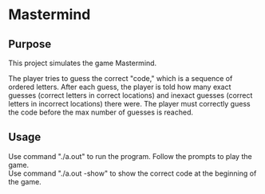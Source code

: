 # Mastermind

## Purpose
This project simulates the game Mastermind. 

The player tries to guess the correct "code," which is a sequence of ordered letters. After each guess, the player is told how many exact guesses (correct letters in correct locations) and inexact guesses (correct letters in incorrect locations) there were. The player must correctly guess the code before the max number of guesses is reached.  

## Usage
Use command "./a.out" to run the program. Follow the prompts to play the game.  
Use command "./a.out -show" to show the correct code at the beginning of the game.
